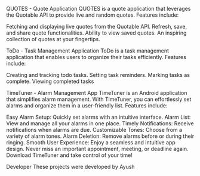 QUOTES - Quote Application
QUOTES is a quote application that leverages the Quotable API to provide live and random quotes. Features include:

Fetching and displaying live quotes from the Quotable API.
Refresh, save, and share quote functionalities.
Ability to view saved quotes.
An inspiring collection of quotes at your fingertips.



ToDo - Task Management Application
ToDo is a task management application that enables users to organize their tasks efficiently. Features include:

Creating and tracking todo tasks.
Setting task reminders.
Marking tasks as complete.
Viewing completed tasks







TimeTuner - Alarm Management App
TimeTuner is an Android application that simplifies alarm management. With TimeTuner, you can effortlessly set alarms and organize them in a user-friendly list. Features include:

Easy Alarm Setup: Quickly set alarms with an intuitive interface.
Alarm List: View and manage all your alarms in one place.
Timely Notifications: Receive notifications when alarms are due.
Customizable Tones: Choose from a variety of alarm tones.
Alarm Deletion: Remove alarms before or during their ringing.
Smooth User Experience: Enjoy a seamless and intuitive app design.
Never miss an important appointment, meeting, or deadline again. Download TimeTuner and take control of your time!





Developer
These projects were developed by Ayush 
